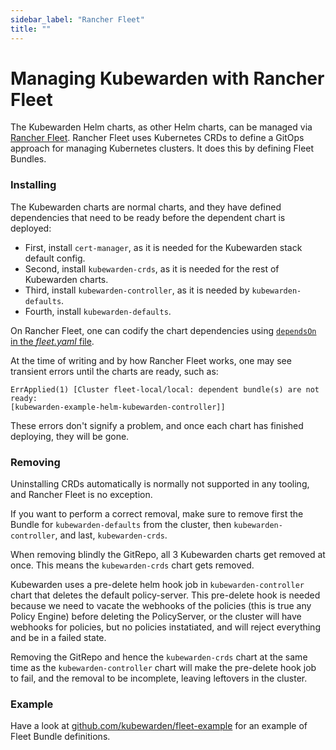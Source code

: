 ```yaml
---
sidebar_label: "Rancher Fleet"
title: ""
---
```


# Managing Kubewarden with Rancher Fleet

The Kubewarden Helm charts, as other Helm charts, can be managed via [Rancher
Fleet](https://fleet.rancher.io/). Rancher Fleet uses Kubernetes CRDs to define
a GitOps approach for managing Kubernetes clusters. It does this by defining
Fleet Bundles.

### Installing

The Kubewarden charts are normal charts, and they have defined dependencies that
need to be ready before the dependent chart is deployed:
- First, install `cert-manager`, as it is needed for the Kubewarden stack default config.
- Second, install `kubewarden-crds`, as it is needed for the rest of Kubewarden charts.
- Third, install `kubewarden-controller`, as it is needed by `kubewarden-defaults`.
- Fourth, install `kubewarden-defaults`.

On Rancher Fleet, one can codify the chart dependencies using
[`dependsOn` in the _fleet.yaml_ file](https://fleet.rancher.io/gitrepo-structure#fleetyaml).

At the time of writing and by how Rancher Fleet works, one may see transient
errors until the charts are ready, such as:
```
ErrApplied(1) [Cluster fleet-local/local: dependent bundle(s) are not ready:
[kubewarden-example-helm-kubewarden-controller]]
```
These errors don't signify a problem, and once each chart has
finished deploying, they will be gone.

### Removing

Uninstalling CRDs automatically is normally not supported in any tooling, and
Rancher Fleet is no exception.

If you want to perform a correct removal, make sure to remove first the Bundle
for `kubewarden-defaults` from the cluster, then `kubewarden-controller`, and
last, `kubewarden-crds`.

When removing blindly the GitRepo, all 3 Kubewarden charts get removed at once.
This means the `kubewarden-crds` chart gets removed.

Kubewarden uses a pre-delete helm hook job in `kubewarden-controller` chart that
deletes the default policy-server. This pre-delete hook is needed because we
need to vacate the webhooks of the policies (this is true any Policy Engine)
before deleting the PolicyServer, or the cluster will have webhooks for
policies, but no policies instatiated, and will reject everything and be in a
failed state.

Removing the GitRepo and hence the `kubewarden-crds` chart at the same time as
the `kubewarden-controller` chart will make the pre-delete hook job to fail, and
the removal to be incomplete, leaving leftovers in the cluster.

### Example

Have a look at [github.com/kubewarden/fleet-example](https://github.com/kubewarden/fleet-example)
for an example of Fleet Bundle definitions.

